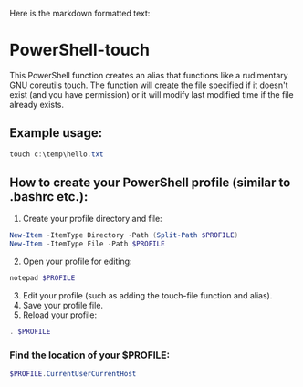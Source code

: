 Here is the markdown formatted text:

# PowerShell-touch
This PowerShell function creates an alias that functions like a rudimentary GNU coreutils touch. The function will create the file specified if it doesn't exist (and you have permission) or it will modify last modified time if the file already exists.

## Example usage:
```powershell
touch c:\temp\hello.txt
```

## How to create your PowerShell profile (similar to .bashrc etc.):
1. Create your profile directory and file:
```powershell
New-Item -ItemType Directory -Path (Split-Path $PROFILE)
New-Item -ItemType File -Path $PROFILE
```
2. Open your profile for editing:
```powershell
notepad $PROFILE
```
3. Edit your profile (such as adding the touch-file function and alias).
4. Save your profile file.
5. Reload your profile:
```powershell
. $PROFILE
```

### Find the location of your $PROFILE:
```powershell
$PROFILE.CurrentUserCurrentHost
```

